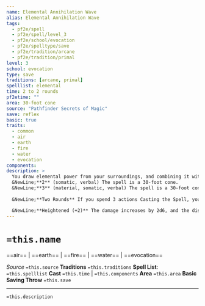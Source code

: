 ```yaml
---
name: Elemental Annihilation Wave
alias: Elemental Annihilation Wave
tags:
  - pf2e/spell
  - pf2e/spell/level_3
  - pf2e/school/evocation
  - pf2e/spelltype/save
  - pf2e/tradition/arcane
  - pf2e/tradition/primal
level: 3
school: evocation
type: save
traditions: [arcane, primal]
spelllist: elemental
time: 2 to 2 rounds
pf2etime: ""
area: 30-foot cone
source: "Pathfinder Secrets of Magic"
save: reflex
basic: true
traits:
  - common
  - air
  - earth
  - fire
  - water
  - evocation
components:
description: >
  You draw elemental power from your surroundings, and combining it with your own magical energy, unleash a wave of utter destruction and swirling colors that deals 1d6 fire damage and 3d6 bludgeoning damage with a basic Reflex save. The number of actions you spend when Casting this Spell determines the area and other parameters.
  &NewLine;**2** (somatic, verbal) The spell is a 30-foot cone.
  &NewLine;**3** (material, somatic, verbal) The spell is a 30-foot cone. On a failed saving throw, creatures are pushed 5 feet away from you, and on a critical failure they are pushed 10 feet away and are knocked prone.
  
  &NewLine;**Two Rounds** If you spend 3 actions Casting the Spell, you can avoid finishing the spell and spend another 3 actions on your next turn to empower the spell even further. If you do, the spell is as 3 actions, but the area is a 60-foot cone, and for 1 round, the elements linger in the cone, racing off into the distance and making approaching you difficult, with the effects of [[Gust of Wind]].

  &NewLine;**Heightened (+2)** The damage increases by 2d6, and the distance that enemies are pushed back if you spent 3 actions or 2 rounds increases by 5 feet on a failed save and 10 feet on a critical failure.
---
```

# `=this.name`
==air== | ==earth== | ==fire== | ==water== | ==evocation==

*Source* `=this.source`
**Traditions** `=this.traditions`
**Spell List**: `=this.spelllist`
**Cast** `=this.time` | `=this.components`
**Area** `=this.area`
**Basic Saving Throw** `=this.save`

***
`=this.description`
